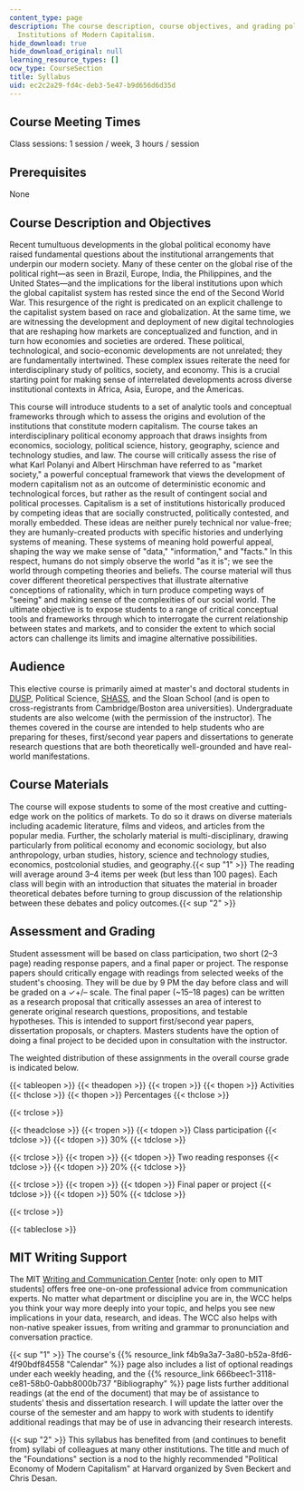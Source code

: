 ```yaml
---
content_type: page
description: The course description, course objectives, and grading policy for 11.409
  Institutions of Modern Capitalism.
hide_download: true
hide_download_original: null
learning_resource_types: []
ocw_type: CourseSection
title: Syllabus
uid: ec2c2a29-fd4c-deb3-5e47-b9d656d6d35d
---
```


Course Meeting Times
--------------------

Class sessions: 1 session / week, 3 hours / session

Prerequisites
-------------

None

Course Description and Objectives
---------------------------------

Recent tumultuous developments in the global political economy have raised fundamental questions about the institutional arrangements that underpin our modern society. Many of these center on the global rise of the political right—as seen in Brazil, Europe, India, the Philippines, and the United States—and the implications for the liberal institutions upon which the global capitalist system has rested since the end of the Second World War. This resurgence of the right is predicated on an explicit challenge to the capitalist system based on race and globalization. At the same time, we are witnessing the development and deployment of new digital technologies that are reshaping how markets are conceptualized and function, and in turn how economies and societies are ordered. These political, technological, and socio-economic developments are not unrelated; they are fundamentally intertwined. These complex issues reiterate the need for interdisciplinary study of politics, society, and economy. This is a crucial starting point for making sense of interrelated developments across diverse institutional contexts in Africa, Asia, Europe, and the Americas.

This course will introduce students to a set of analytic tools and conceptual frameworks through which to assess the origins and evolution of the institutions that constitute modern capitalism. The course takes an interdisciplinary political economy approach that draws insights from economics, sociology, political science, history, geography, science and technology studies, and law. The course will critically assess the rise of what Karl Polanyi and Albert Hirschman have referred to as "market society," a powerful conceptual framework that views the development of modern capitalism not as an outcome of deterministic economic and technological forces, but rather as the result of contingent social and political processes. Capitalism is a set of institutions historically produced by competing ideas that are socially constructed, politically contested, and morally embedded. These ideas are neither purely technical nor value-free; they are humanly-created products with specific histories and underlying systems of meaning. These systems of meaning hold powerful appeal, shaping the way we make sense of "data," "information," and "facts." In this respect, humans do not simply observe the world "as it is"; we see the world through competing theories and beliefs. The course material will thus cover different theoretical perspectives that illustrate alternative conceptions of rationality, which in turn produce competing ways of "seeing" and making sense of the complexities of our social world. The ultimate objective is to expose students to a range of critical conceptual tools and frameworks through which to interrogate the current relationship between states and markets, and to consider the extent to which social actors can challenge its limits and imagine alternative possibilities.

Audience
--------

This elective course is primarily aimed at master's and doctoral students in [DUSP](https://dusp.mit.edu/), Political Science, [SHASS](https://shass.mit.edu/), and the Sloan School (and is open to cross-registrants from Cambridge/Boston area universities). Undergraduate students are also welcome (with the permission of the instructor). The themes covered in the course are intended to help students who are preparing for theses, first/second year papers and dissertations to generate research questions that are both theoretically well-grounded and have real-world manifestations.

Course Materials
----------------

The course will expose students to some of the most creative and cutting-edge work on the politics of markets. To do so it draws on diverse materials including academic literature, films and videos, and articles from the popular media. Further, the scholarly material is multi-disciplinary, drawing particularly from political economy and economic sociology, but also anthropology, urban studies, history, science and technology studies, economics, postcolonial studies, and geography.{{< sup "1" >}} The reading will average around 3–4 items per week (but less than 100 pages). Each class will begin with an introduction that situates the material in broader theoretical debates before turning to group discussion of the relationship between these debates and policy outcomes.{{< sup "2" >}}

Assessment and Grading
----------------------

Student assessment will be based on class participation, two short (2–3 page) reading response papers, and a final paper or project. The response papers should critically engage with readings from selected weeks of the student's choosing. They will be due by 9 PM the day before class and will be graded on a ✓+/– scale. The final paper (~15–18 pages) can be written as a research proposal that critically assesses an area of interest to generate original research questions, propositions, and testable hypotheses. This is intended to support first/second year papers, dissertation proposals, or chapters. Masters students have the option of doing a final project to be decided upon in consultation with the instructor.

The weighted distribution of these assignments in the overall course grade is indicated below.

{{< tableopen >}}
{{< theadopen >}}
{{< tropen >}}
{{< thopen >}}
Activities
{{< thclose >}}
{{< thopen >}}
Percentages
{{< thclose >}}

{{< trclose >}}

{{< theadclose >}}
{{< tropen >}}
{{< tdopen >}}
Class participation
{{< tdclose >}}
{{< tdopen >}}
30%
{{< tdclose >}}

{{< trclose >}}
{{< tropen >}}
{{< tdopen >}}
Two reading responses
{{< tdclose >}}
{{< tdopen >}}
20%
{{< tdclose >}}

{{< trclose >}}
{{< tropen >}}
{{< tdopen >}}
Final paper or project
{{< tdclose >}}
{{< tdopen >}}
50%
{{< tdclose >}}

{{< trclose >}}

{{< tableclose >}}

MIT Writing Support
-------------------

The MIT [Writing and Communication Center](https://cmsw.mit.edu/writing-and-communication-center/) \[note: only open to MIT students\] offers free one-on-one professional advice from communication experts. No matter what department or discipline you are in, the WCC helps you think your way more deeply into your topic, and helps you see new implications in your data, research, and ideas. The WCC also helps with non-native speaker issues, from writing and grammar to pronunciation and conversation practice.

  
{{< sup "1" >}} The course's {{% resource_link f4b9a3a7-3a80-b52a-8fd6-4f90bdf84558 "Calendar" %}} page also includes a list of optional readings under each weekly heading, and the {{% resource_link 666beec1-3118-ce81-58b0-0abb8000b737 "Bibliography" %}} page lists further additional readings (at the end of the document) that may be of assistance to students’ thesis and dissertation research. I will update the latter over the course of the semester and am happy to work with students to identify additional readings that may be of use in advancing their research interests.

{{< sup "2" >}} This syllabus has benefited from (and continues to benefit from) syllabi of colleagues at many other institutions. The title and much of the "Foundations" section is a nod to the highly recommended "Political Economy of Modern Capitalism" at Harvard organized by Sven Beckert and Chris Desan.